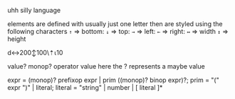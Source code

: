 uhh silly language

elements are defined with usually just one letter
then are styled using the following characters
`↑` => bottom:
`↓` => top:
`→` => left:
`←` => right:
`↔` => width
`↕` => height


d↔200↕100\⇡⍳10

value? monop? operator value
here the ? represents a maybe value

expr = (monop)? prefixop expr | prim ((monop)? binop expr)?;
prim = "(" expr ")" | literal;
literal = "string" | number | [ literal ]*

